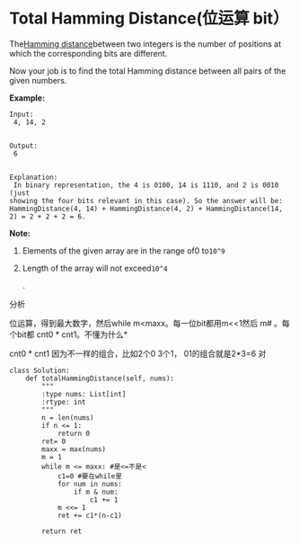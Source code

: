 # Total Hamming Distance\(位运算 bit）

The[Hamming distance](https://en.wikipedia.org/wiki/Hamming_distance)between two integers is the number of positions at which the corresponding bits are different.

Now your job is to find the total Hamming distance between all pairs of the given numbers.

**Example:**

```text
Input:
 4, 14, 2


Output:
 6


Explanation:
 In binary representation, the 4 is 0100, 14 is 1110, and 2 is 0010 (just
showing the four bits relevant in this case). So the answer will be:
HammingDistance(4, 14) + HammingDistance(4, 2) + HammingDistance(14, 2) = 2 + 2 + 2 = 6.
```

**Note:**

1. Elements of the given array are in the range of0 to`10^9`
2. Length of the array will not exceed`10^4`

   .

分析

位运算，得到最大数字，然后while m&lt;maxx。每一位bit都用m&lt;&lt;1然后 m\# 。每个bit都 cnt0 \* cnt1。不懂为什么\*

cnt0 \* cnt1 因为不一样的组合，比如2个0 3个1， 01的组合就是2\*3=6 对

```text
class Solution:
    def totalHammingDistance(self, nums):
        """
        :type nums: List[int]
        :rtype: int
        """
        n = len(nums)
        if n <= 1:
            return 0
        ret= 0
        maxx = max(nums)
        m = 1
        while m <= maxx: #是<=不是<
            c1=0 #要在while里
            for num in nums:
                if m & num:
                    c1 += 1
            m <<= 1
            ret += c1*(n-c1)

        return ret
```

